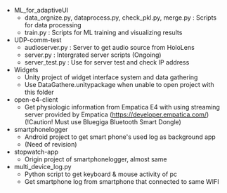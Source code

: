 - ML_for_adaptiveUI
  - data_orgnize.py, dataprocess.py, check_pkl.py, merge.py : Scripts for data processing
  - train.py : Scripts for ML training and visualizing results
- UDP-comm-test
  - audioserver.py : Server to get audio source from HoloLens
  - server.py : Intergrated server scripts (Ongoing)
  - server_test.py : Use for server test and check IP address
- Widgets
  - Unity project of widget interface system and data gathering
  - Use DataGathere.unitypackage when unable to open project with this folder
- open-e4-client
  - Get physiologic information from Empatica E4 with using streaming server provided by Empatica (https://developer.empatica.com/)
    (!Caution! Must use Bluegiga Bluetooth Smart Dongle)
- smartphonelogger
  - Android project to get smart phone's used log as background app
  - (Need of revision)
- stopwatch-app
  - Origin project of smartphonelogger, almost same
- multi_device_log.py
  - Python script to get keyboard & mouse activity of pc
  - Get smartphone log from smartphone that connected to same WIFI
